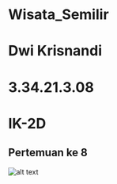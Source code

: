 # Wisata_Semilir
# Dwi Krisnandi
# 3.34.21.3.08
# IK-2D
## Pertemuan ke 8
![alt text](https://user-images.githubusercontent.com/116879948/201964482-ac2a6617-9271-47b5-be53-7dad88e21499.png)
